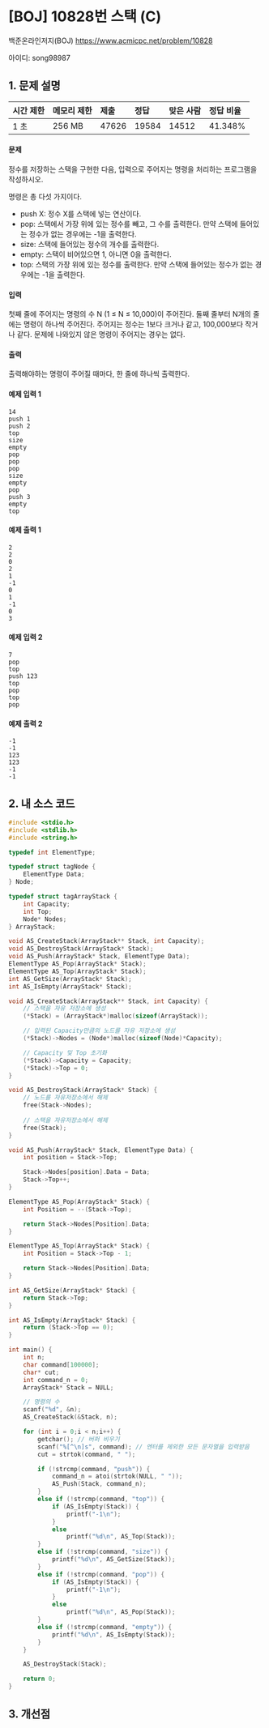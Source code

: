 # [BOJ] 10828번 스택 (C)

백준온라인저지(BOJ) https://www.acmicpc.net/problem/10828

아이디: song98987



## 1. 문제 설명

| 시간 제한 | 메모리 제한 | 제출  | 정답  | 맞은 사람 | 정답 비율 |
| :-------- | :---------- | :---- | :---- | :-------- | :-------- |
| 1 초      | 256 MB      | 47626 | 19584 | 14512     | 41.348%   |

#### 문제

정수를 저장하는 스택을 구현한 다음, 입력으로 주어지는 명령을 처리하는 프로그램을 작성하시오.

명령은 총 다섯 가지이다.

- push X: 정수 X를 스택에 넣는 연산이다.
- pop: 스택에서 가장 위에 있는 정수를 빼고, 그 수를 출력한다. 만약 스택에 들어있는 정수가 없는 경우에는 -1을 출력한다.
- size: 스택에 들어있는 정수의 개수를 출력한다.
- empty: 스택이 비어있으면 1, 아니면 0을 출력한다.
- top: 스택의 가장 위에 있는 정수를 출력한다. 만약 스택에 들어있는 정수가 없는 경우에는 -1을 출력한다.

#### 입력

첫째 줄에 주어지는 명령의 수 N (1 ≤ N ≤ 10,000)이 주어진다. 둘째 줄부터 N개의 줄에는 명령이 하나씩 주어진다. 주어지는 정수는 1보다 크거나 같고, 100,000보다 작거나 같다. 문제에 나와있지 않은 명령이 주어지는 경우는 없다.

#### 출력

출력해야하는 명령이 주어질 때마다, 한 줄에 하나씩 출력한다.



#### 예제 입력 1

```
14
push 1
push 2
top
size
empty
pop
pop
pop
size
empty
pop
push 3
empty
top
```

#### 예제 출력 1

```
2
2
0
2
1
-1
0
1
-1
0
3
```

#### 예제 입력 2

```
7
pop
top
push 123
top
pop
top
pop
```

#### 예제 출력 2

```
-1
-1
123
123
-1
-1
```



## 2. 내 소스 코드

```C++
#include <stdio.h>
#include <stdlib.h>
#include <string.h>

typedef int ElementType;

typedef struct tagNode {
	ElementType Data;
} Node;

typedef struct tagArrayStack {
	int Capacity;
	int Top;
	Node* Nodes;
} ArrayStack;

void AS_CreateStack(ArrayStack** Stack, int Capacity);
void AS_DestroyStack(ArrayStack* Stack);
void AS_Push(ArrayStack* Stack, ElementType Data);
ElementType AS_Pop(ArrayStack* Stack);
ElementType AS_Top(ArrayStack* Stack);
int AS_GetSize(ArrayStack* Stack);
int AS_IsEmpty(ArrayStack* Stack);

void AS_CreateStack(ArrayStack** Stack, int Capacity) {
	// 스택을 자유 저장소에 생성
	(*Stack) = (ArrayStack*)malloc(sizeof(ArrayStack));

	// 입력된 Capacity만큼의 노드를 자유 저장소에 생성
	(*Stack)->Nodes = (Node*)malloc(sizeof(Node)*Capacity);

	// Capacity 및 Top 초기화
	(*Stack)->Capacity = Capacity;
	(*Stack)->Top = 0;
}

void AS_DestroyStack(ArrayStack* Stack) {
	// 노드를 자유저장소에서 해제
	free(Stack->Nodes);
	
	// 스택을 자유저장소에서 해제
	free(Stack);
}

void AS_Push(ArrayStack* Stack, ElementType Data) {
	int position = Stack->Top;

	Stack->Nodes[position].Data = Data;
	Stack->Top++;
}

ElementType AS_Pop(ArrayStack* Stack) {
	int Position = --(Stack->Top);

	return Stack->Nodes[Position].Data;
}

ElementType AS_Top(ArrayStack* Stack) {
	int Position = Stack->Top - 1;

	return Stack->Nodes[Position].Data;
}

int AS_GetSize(ArrayStack* Stack) {
	return Stack->Top;
}

int AS_IsEmpty(ArrayStack* Stack) {
	return (Stack->Top == 0);
}

int main() {
	int n;
	char command[100000];
	char* cut;
	int command_n = 0;
	ArrayStack* Stack = NULL;

	// 명령의 수
	scanf("%d", &n);
	AS_CreateStack(&Stack, n);

	for (int i = 0;i < n;i++) {
		getchar(); // 버퍼 비우기
		scanf("%[^\n]s", command); // 엔터를 제외한 모든 문자열을 입력받음
		cut = strtok(command, " ");

		if (!strcmp(command, "push")) {
			command_n = atoi(strtok(NULL, " "));
			AS_Push(Stack, command_n);
		}
		else if (!strcmp(command, "top")) {
			if (AS_IsEmpty(Stack)) {
				printf("-1\n");
			}
			else
				printf("%d\n", AS_Top(Stack));
		}
		else if (!strcmp(command, "size")) {
			printf("%d\n", AS_GetSize(Stack));
		}
		else if (!strcmp(command, "pop")) {
			if (AS_IsEmpty(Stack)) {
				printf("-1\n");
			}
			else
				printf("%d\n", AS_Pop(Stack));
		}
		else if (!strcmp(command, "empty")) {
			printf("%d\n", AS_IsEmpty(Stack));
		}
	}	

	AS_DestroyStack(Stack);

	return 0;
}
```



## 3. 개선점

